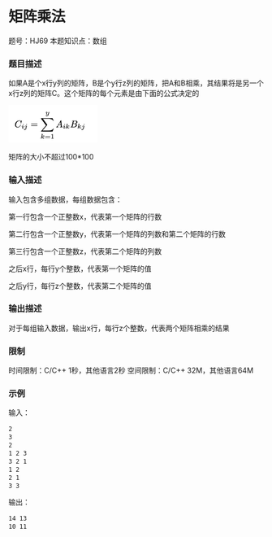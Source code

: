 # 矩阵乘法

题号：HJ69
本题知识点：数组

### 题目描述

如果A是个x行y列的矩阵，B是个y行z列的矩阵，把A和B相乘，其结果将是另一个x行z列的矩阵C。这个矩阵的每个元素是由下面的公式决定的

![](./1.png)

矩阵的大小不超过100*100

### 输入描述

输入包含多组数据，每组数据包含：

第一行包含一个正整数x，代表第一个矩阵的行数

第二行包含一个正整数y，代表第一个矩阵的列数和第二个矩阵的行数

第三行包含一个正整数z，代表第二个矩阵的列数

之后x行，每行y个整数，代表第一个矩阵的值

之后y行，每行z个整数，代表第二个矩阵的值

### 输出描述

对于每组输入数据，输出x行，每行z个整数，代表两个矩阵相乘的结果

### 限制

时间限制：C/C++ 1秒，其他语言2秒 
空间限制：C/C++ 32M，其他语言64M

### 示例

输入：
```
2
3
2
1 2 3
3 2 1
1 2
2 1
3 3
```

输出：
```
14 13
10 11
```
